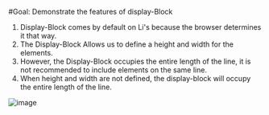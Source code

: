 #Goal: Demonstrate the features of display-Block


  1. Display-Block comes by default on Li's because the browser determines it that way.
  2. The Display-Block Allows us to define a height and width for the elements. 
  3. However, the Display-Block occupies the entire length of the line, it is not recommended to include elements on the same line.
  4. When height and width are not defined, the display-block will occupy the entire length of the line.
  
  ![image](https://user-images.githubusercontent.com/91978309/224851470-ed2b8f7b-d507-49f8-8805-e9722968a143.png)


  
